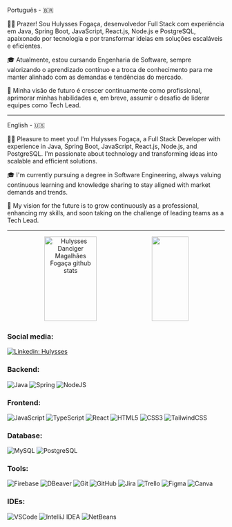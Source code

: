 <!--[![Typing SVG](https://readme-typing-svg.herokuapp.com/?color=00bfbf&size=35&center=true&vCenter=true&width=1000&lines=Hello,+My+name+is+Hulysses+Danciger+Magalhães+Fogaça;I+study+software+engineering+at+FAG;Be+Welcome!+:%29)](https://git.io/typing-svg) -->

Português - 🇧🇷

👋🏻 Prazer! Sou Hulysses Fogaça, desenvolvedor Full Stack com experiência em Java, Spring Boot, JavaScript, React.js, Node.js e PostgreSQL, apaixonado por tecnologia e por transformar ideias em soluções escaláveis e eficientes.

🎓 Atualmente, estou cursando Engenharia de Software, sempre valorizando o aprendizado contínuo e a troca de conhecimento para me manter alinhado com as demandas e tendências do mercado.

🥇 Minha visão de futuro é crescer continuamente como profissional, aprimorar minhas habilidades e, em breve, assumir o desafio de liderar equipes como Tech Lead.

---

English - 🇺🇸

👋🏻 Pleasure to meet you! I'm Hulysses Fogaça, a Full Stack Developer with experience in Java, Spring Boot, JavaScript, React.js, Node.js, and PostgreSQL. I'm passionate about technology and transforming ideas into scalable and efficient solutions.

🎓 I'm currently pursuing a degree in Software Engineering, always valuing continuous learning and knowledge sharing to stay aligned with market demands and trends.

🥇 My vision for the future is to grow continuously as a professional, enhancing my skills, and soon taking on the challenge of leading teams as a Tech Lead.

---

<div align="center">  
  <img width="49%" height="195px" src="https://github-readme-stats.vercel.app/api?username=hulysses&show_icons=true&count_private=true&hide_border=true&title_color=00bfbf&icon_color=00bfbf&text_color=c9d1d9&bg_color=0d1117" alt="Hulysses Danciger Magalhães Fogaça github stats" /> 
  <img width="41%" height="195px" src="https://github-readme-stats.vercel.app/api/top-langs/?username=hulysses&layout=compact&hide_border=true&title_color=00bfbf&text_color=00bfbf&bg_color=0d1117" />
</div>

<!--- <p align="center">
  <img src="https://github-profile-trophy.vercel.app/?username=hulysses&theme=dracula&row=2&no-bg=true&column=3&margin-w=15&margin-h=15" />
</p> --->

### Social media:
[![Linkedin: Hulysses](https://img.shields.io/badge/-Linkedin-blue?style=flat&logo=Linkedin&logoColor=white&link=https://www.linkedin.com/in/hulysses/)](https://www.linkedin.com/in/hulysses/)
    
### Backend:
![Java](https://img.shields.io/badge/java-%23ED8B00.svg?style=flat&logo=openjdk&logoColor=white)
![Spring](https://img.shields.io/badge/-Spring-6DB33F?style=flat&logo=spring&logoColor=white)
![NodeJS](https://img.shields.io/badge/node.js-6DA55F?style=flat&logo=node.js&logoColor=white)

### Frontend:
![JavaScript](https://img.shields.io/badge/-JavaScript-F7DF1E?style=flat&logo=javascript&logoColor=black)
![TypeScript](https://img.shields.io/badge/typescript-%23007ACC.svg?style=flat&logo=typescript&logoColor=white)
![React](https://img.shields.io/badge/-React-61DAFB?style=flat&logo=react&logoColor=black)
![HTML5](https://img.shields.io/badge/-HTML5-E34F26?style=flat&logo=html5&logoColor=white)
![CSS3](https://img.shields.io/badge/-CSS3-1572B6?style=flat&logo=css3)
![TailwindCSS](https://img.shields.io/badge/tailwindcss-%2338B2AC.svg?style=flat&logo=tailwind-css&logoColor=white)

### Database:
![MySQL](https://img.shields.io/badge/-MySQL-4479A1?style=flat&logo=mysql&logoColor=white)
![PostgreSQL](https://img.shields.io/badge/-PostgreSQL-4169E1?style=flat&logo=postgresql&logoColor=white)

### Tools:
![Firebase](https://img.shields.io/badge/Firebase-DD2C00?style=flat&logo=firebase&logoColor=white)
![DBeaver](https://img.shields.io/badge/DBeaver-382923?style=flat&logo=dbeaver&logoColor=white)
![Git](https://img.shields.io/badge/-Git-black?style=flat&logo=git)
![GitHub](https://img.shields.io/badge/-GitHub-181717?style=flat&logo=github)
![Jira](https://img.shields.io/badge/-JIRA-0052CC?style=flat&logo=jira)
![Trello](https://img.shields.io/badge/Trello-%23026AA7.svg?style=flat&logo=Trello&logoColor=white)
![Figma](https://img.shields.io/badge/-figma-F24E1E?style=flat&logo=figma&logoColor=white)
![Canva](https://img.shields.io/badge/Canva-%2300C4CC.svg?style=flat&logo=Canva&logoColor=white)

### IDEs:
![VSCode](https://img.shields.io/badge/-VSCode-007ACC?style=flat&logo=visual-studio-code&logoColor=white)
![IntelliJ IDEA](https://img.shields.io/badge/IntelliJIDEA-000000.svg?style=flat&logo=intellij-idea&logoColor=white)
![NetBeans](https://img.shields.io/badge/-NetBeans-1B6AC6?style=flat&logo=apachenetbeanside&logoColor=white)
